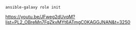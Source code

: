`ansible-galaxy role init`

https://youtu.be/JFweg2dUvqM?list=PL2_OBreMn7FqZkvMYt6ATmgC0KAGGJNAN&t=3250
